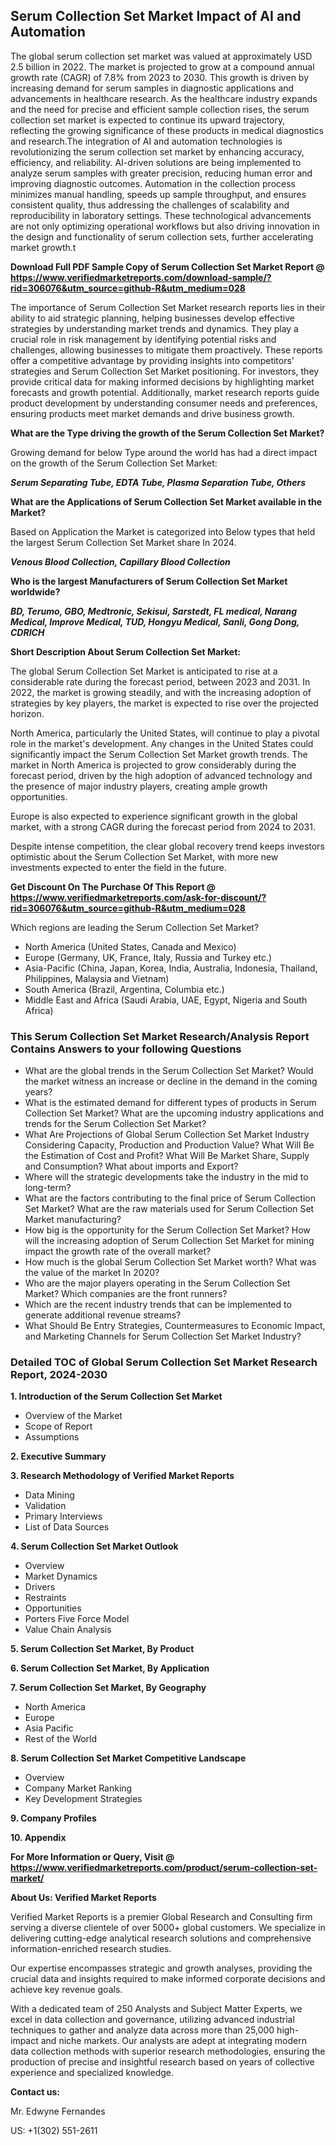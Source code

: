 <h2>Serum Collection Set Market Impact of AI and Automation</h2>The global serum collection set market was valued at approximately USD 2.5 billion in 2022. The market is projected to grow at a compound annual growth rate (CAGR) of 7.8% from 2023 to 2030. This growth is driven by increasing demand for serum samples in diagnostic applications and advancements in healthcare research. As the healthcare industry expands and the need for precise and efficient sample collection rises, the serum collection set market is expected to continue its upward trajectory, reflecting the growing significance of these products in medical diagnostics and research.The integration of AI and automation technologies is revolutionizing the serum collection set market by enhancing accuracy, efficiency, and reliability. AI-driven solutions are being implemented to analyze serum samples with greater precision, reducing human error and improving diagnostic outcomes. Automation in the collection process minimizes manual handling, speeds up sample throughput, and ensures consistent quality, thus addressing the challenges of scalability and reproducibility in laboratory settings. These technological advancements are not only optimizing operational workflows but also driving innovation in the design and functionality of serum collection sets, further accelerating market growth.t</p><p id="" class=""><strong>Download Full PDF Sample Copy of Serum Collection Set Market Report @ <a href="https://www.verifiedmarketreports.com/download-sample/?rid=306076&utm_source=github-R&utm_medium=028" target="_blank">https://www.verifiedmarketreports.com/download-sample/?rid=306076&utm_source=github-R&utm_medium=028</a></strong></p><p>The importance of&nbsp;Serum Collection Set Market research reports lies in their ability to aid strategic planning, helping businesses develop effective strategies by understanding market trends and dynamics. They play a crucial role in risk management by identifying potential risks and challenges, allowing businesses to mitigate them proactively. These reports offer a competitive advantage by providing insights into competitors' strategies and Serum Collection Set Market positioning. For investors, they provide critical data for making informed decisions by highlighting market forecasts and growth potential. Additionally, market research reports guide product development by understanding consumer needs and preferences, ensuring products meet market demands and drive business growth.</p><p><strong>What are the&nbsp;Type driving the growth of the Serum Collection Set Market?</strong></p><p id="" class="">Growing demand for below Type around the world has had a direct impact on the growth of the Serum Collection Set Market:</p><em><strong>Serum Separating Tube, EDTA Tube, Plasma Separation Tube, Others</strong></em></p><strong>What are the&nbsp;Applications&nbsp;of Serum Collection Set Market available in the Market?</strong></p><p id="" class="">Based on Application the Market is categorized into Below types that held the largest Serum Collection Set Market share In 2024.</p><em><strong>Venous Blood Collection, Capillary Blood Collection</strong></em></p><strong>Who is the largest Manufacturers of Serum Collection Set Market worldwide?</strong></p><p><em><strong>BD, Terumo, GBO, Medtronic, Sekisui, Sarstedt, FL medical, Narang Medical, Improve Medical, TUD, Hongyu Medical, Sanli, Gong Dong, CDRICH</strong></em></p><p id="" class=""><strong>Short Description About Serum Collection Set Market:</strong></p><p>The global Serum Collection Set Market is anticipated to rise at a considerable rate during the forecast period, between 2023 and 2031. In 2022, the market is growing steadily, and with the increasing adoption of strategies by key players, the market is expected to rise over the projected horizon.</p><p>North America, particularly the United States, will continue to play a pivotal role in the market's development. Any changes in the United States could significantly impact the Serum Collection Set Market growth trends. The market in North America is projected to grow considerably during the forecast period, driven by the high adoption of advanced technology and the presence of major industry players, creating ample growth opportunities.</p><p>Europe is also expected to experience significant growth in the global market, with a strong CAGR during the forecast period from 2024 to 2031.</p><p>Despite intense competition, the clear global recovery trend keeps investors optimistic about the Serum Collection Set Market, with more new investments expected to enter the field in the future.</p><p id="" class=""><strong>Get Discount On The Purchase Of This Report @ <a href="https://www.verifiedmarketreports.com/ask-for-discount/?rid=306076&utm_source=github-R&utm_medium=028" target="_blank">https://www.verifiedmarketreports.com/ask-for-discount/?rid=306076&utm_source=github-R&utm_medium=028</a></strong></p>Which regions are leading the Serum Collection Set Market?</p><ul><li>North America (United States, Canada and Mexico)</li><li>Europe (Germany, UK, France, Italy, Russia and Turkey etc.)</li><li>Asia-Pacific (China, Japan, Korea, India, Australia, Indonesia, Thailand, Philippines, Malaysia and Vietnam)</li><li>South America (Brazil, Argentina, Columbia etc.)</li><li>Middle East and Africa (Saudi Arabia, UAE, Egypt, Nigeria and South Africa)</li></ul><h3 id="" class="">This Serum Collection Set Market Research/Analysis Report Contains Answers to your following Questions</h3><ul><li>What are the global trends in the Serum Collection Set Market? Would the market witness an increase or decline in the demand in the coming years?</li><li>What is the estimated demand for different types of products in Serum Collection Set Market? What are the upcoming industry applications and trends for the Serum Collection Set Market?</li><li>What Are Projections of Global Serum Collection Set Market Industry Considering Capacity, Production and Production Value? What Will Be the Estimation of Cost and Profit? What Will Be Market Share, Supply and Consumption? What about imports and Export?</li><li>Where will the strategic developments take the industry in the mid to long-term?</li><li>What are the factors contributing to the final price of Serum Collection Set Market? What are the raw materials used for Serum Collection Set Market manufacturing?</li><li>How big is the opportunity for the Serum Collection Set Market? How will the increasing adoption of Serum Collection Set Market for mining impact the growth rate of the overall market?</li><li>How much is the global Serum Collection Set Market worth? What was the value of the market In 2020?</li><li>Who are the major players operating in the Serum Collection Set Market? Which companies are the front runners?</li><li>Which are the recent industry trends that can be implemented to generate additional revenue streams?</li><li>What Should Be Entry Strategies, Countermeasures to Economic Impact, and Marketing Channels for Serum Collection Set Market Industry?</li></ul><h3 id="" class="">Detailed TOC of Global Serum Collection Set Market Research Report, 2024-2030</h3><p id="" class=""><strong>1. Introduction of the Serum Collection Set Market</strong></p><ul><li>Overview of the Market</li><li>Scope of Report</li><li>Assumptions</li></ul><p id="" class=""><strong>2. Executive Summary</strong></p><p id="" class=""><strong>3. Research Methodology of Verified Market Reports</strong></p><ul><li>Data Mining</li><li>Validation</li><li>Primary Interviews</li><li>List of Data Sources</li></ul><p id="" class=""><strong>4. Serum Collection Set Market Outlook</strong></p><ul><li>Overview</li><li>Market Dynamics</li><li>Drivers</li><li>Restraints</li><li>Opportunities</li><li>Porters Five Force Model</li><li>Value Chain Analysis</li></ul><p id="" class=""><strong>5. Serum Collection Set Market, By Product</strong></p><p id="" class=""><strong>6. Serum Collection Set Market, By Application</strong></p><p id="" class=""><strong>7. Serum Collection Set Market, By Geography</strong></p><ul><li>North America</li><li>Europe</li><li>Asia Pacific</li><li>Rest of the World</li></ul><p id="" class=""><strong>8. Serum Collection Set Market Competitive Landscape</strong></p><ul><li>Overview</li><li>Company Market Ranking</li><li>Key Development Strategies</li></ul><p id="" class=""><strong>9. Company Profiles</strong></p><p id="" class=""><strong>10. Appendix</strong></p><p id="" class=""><strong>For More Information or Query, Visit @ <a href="https://www.verifiedmarketreports.com/product/serum-collection-set-market/" target="_blank">https://www.verifiedmarketreports.com/product/serum-collection-set-market/</a></strong></p><p id="" class=""><strong>About Us: Verified Market Reports</strong></p><p id="" class="">Verified Market Reports is a premier Global Research and Consulting firm serving a diverse clientele of over 5000+ global customers. We specialize in delivering cutting-edge analytical research solutions and comprehensive information-enriched research studies.</p><p id="" class="">Our expertise encompasses strategic and growth analyses, providing the crucial data and insights required to make informed corporate decisions and achieve key revenue goals.</p><p id="" class="">With a dedicated team of 250 Analysts and Subject Matter Experts, we excel in data collection and governance, utilizing advanced industrial techniques to gather and analyze data across more than 25,000 high-impact and niche markets. Our analysts are adept at integrating modern data collection methods with superior research methodologies, ensuring the production of precise and insightful research based on years of collective experience and specialized knowledge.</p><p id="" class=""><strong>Contact us:</strong></p><p id="" class="">Mr. Edwyne Fernandes</p><p id="" class="">US: +1(302) 551-2611</p>